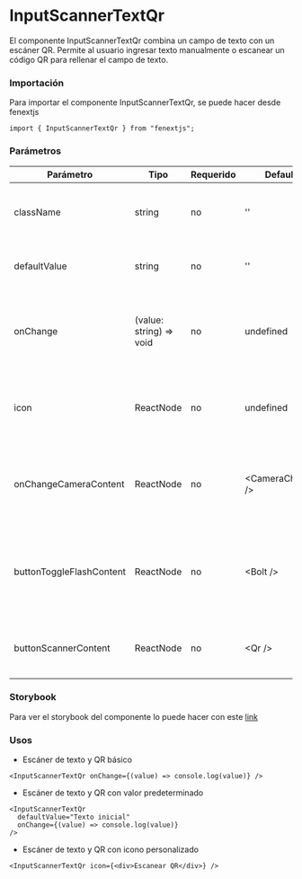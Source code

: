 # InputScannerTextQr

El componente InputScannerTextQr combina un campo de texto con un escáner QR. Permite al usuario ingresar texto manualmente o escanear un código QR para rellenar el campo de texto.

### Importación

Para importar el componente InputScannerTextQr, se puede hacer desde fenextjs

```tsx copy
import { InputScannerTextQr } from "fenextjs";
```

### Parámetros

| Parámetro                | Tipo                     | Requerido | Default            | Descripcion                                                                                          |
| ------------------------ | ------------------------ | --------- | ------------------ | ---------------------------------------------------------------------------------------------------- |
| className                | string                   | no        | ''                 | Clase CSS para personalizar el contenedor principal del componente.                                  |
| defaultValue             | string                   | no        | ''                 | Valor predeterminado del campo de texto.                                                             |
| onChange                 | (value: string) =\> void | no        | undefined          | Función que se ejecuta cuando el valor del campo de texto cambia, pasando el nuevo valor.            |
| icon                     | ReactNode                | no        | undefined          | Ícono que se muestra junto al campo de texto, en este caso, el escáner QR.                           |
| onChangeCameraContent    | ReactNode                | no        | \<CameraChange /\> | Contenido personalizado para el botón que permite cambiar entre cámaras en el escáner QR.            |
| buttonToggleFlashContent | ReactNode                | no        | \<Bolt /\>         | Contenido personalizado para el botón que activa o desactiva el flash de la cámara en el escáner QR. |
| buttonScannerContent     | ReactNode                | no        | \<Qr /\>           | Contenido personalizado para el botón que activa el escáner QR.                                      |

### Storybook

Para ver el storybook del componente lo puede hacer con este [link](https://fenextjs-component-storybook.vercel.app/?path=/story/input-scanner-inputscannertextqr--index)

### Usos

- Escáner de texto y QR básico

```tsx copy
<InputScannerTextQr onChange={(value) => console.log(value)} />
```

- Escáner de texto y QR con valor predeterminado

```tsx copy
<InputScannerTextQr
  defaultValue="Texto inicial"
  onChange={(value) => console.log(value)}
/>
```

- Escáner de texto y QR con icono personalizado

```tsx copy
<InputScannerTextQr icon={<div>Escanear QR</div>} />
```
